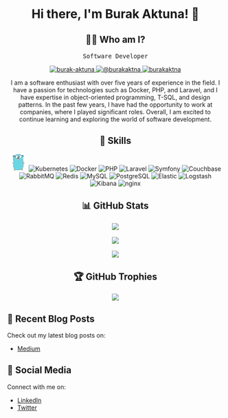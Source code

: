 <h1 align="center">Hi there, I'm Burak Aktuna! 👋</h1>

<h2 align="center">👨‍💻 Who am I?</h2>
<p align="center">
  <samp>Software Developer</samp>
</p>
<p align="center">
  <a href="https://www.linkedin.com/in/burakaktna/" target="blank">
    <img src="https://img.shields.io/badge/linkedin-%230077B5.svg?&style=for-the-badge&logo=linkedin&logoColor=white" alt="burak-aktuna" />
  </a>
  <a href="https://burakaktna.medium.com/" target="blank">
    <img src="https://img.shields.io/badge/medium-%2312100E.svg?&style=for-the-badge&logo=medium&logoColor=white" alt="@burakaktna" />
  </a>
  <a href="https://twitter.com/burakaktna" target="blank">
    <img src="https://img.shields.io/twitter/follow/burakaktna?logo=twitter&style=for-the-badge" alt="burakaktna" />
  </a>
</p>
<p align="center">
I am a software enthusiast with over five years of experience in the field. I have a passion for technologies such as Docker, PHP, and Laravel, and I have expertise in object-oriented programming, T-SQL, and design patterns. In the past few years, I have had the opportunity to work at companies, where I played significant roles. Overall, I am excited to continue learning and exploring the world of software development.
</p>
<h2 align="center">🚀 Skills</h2>
<p align="center">
  <img src="https://raw.githubusercontent.com/devicons/devicon/master/icons/go/go-original.svg" alt="Go" width="40" height="40" />
  <img src="https://www.vectorlogo.zone/logos/kubernetes/kubernetes-icon.svg" alt="Kubernetes" width="40" height="40"/>
  <img src="https://www.vectorlogo.zone/logos/docker/docker-icon.svg" alt="Docker" width="40" height="40"/>
  <img src="https://www.vectorlogo.zone/logos/php/php-icon.svg" alt="PHP" width="40" height="40"/>
  <img src="https://www.vectorlogo.zone/logos/laravel/laravel-icon.svg" alt="Laravel" width="40" height="40"/>
  <img src="https://www.vectorlogo.zone/logos/symfony/symfony-icon.svg" alt="Symfony" width="40" height="40"/>
  <img src="https://www.vectorlogo.zone/logos/couchbase/couchbase-icon.svg" alt="Couchbase" width="40" height="40"/>
  <img src="https://www.vectorlogo.zone/logos/rabbitmq/rabbitmq-icon.svg" alt="RabbitMQ" width="40" height="40"/>
  <img src="https://www.vectorlogo.zone/logos/redis/redis-icon.svg" alt="Redis" width="40" height="40" />
  <img src="https://www.vectorlogo.zone/logos/mysql/mysql-icon.svg" alt="MySQL" width="40" height="40" />
  <img src="https://www.vectorlogo.zone/logos/postgresql/postgresql-icon.svg" alt="PostgreSQL" width="40" height="40" />
  <img src="https://www.vectorlogo.zone/logos/elastic/elastic-icon.svg" alt="Elastic" width="40" height="40" />
  <img src="https://www.vectorlogo.zone/logos/elasticco_logstash/elasticco_logstash-icon.svg" alt="Logstash" width="40" height="40" />
  <img src="https://www.vectorlogo.zone/logos/elasticco_kibana/elasticco_kibana-icon.svg" alt="Kibana" width="40" height="40" />
  <img src="https://www.vectorlogo.zone/logos/nginx/nginx-icon.svg" alt="nginx" width="40" height="40" />
</p>

<h2 align="center">📊 GitHub Stats</h2>

<p align="center">
    <img align="center" src="https://github-readme-stats.vercel.app/api/top-langs/?username=burakaktna&layout=compact&langs_count=8&theme=react" />
</p>
<p align="center">
  <img align="center" src="https://github-readme-stats.vercel.app/api?username=burakaktna&show_icons=true&theme=react" />
</p>
<p align="center">
  <img align="center" src="https://github-readme-streak-stats.herokuapp.com/?user=burakaktna&theme=react" />
</p>

<h2 align="center">🏆 GitHub Trophies</h2>

<p align="center">
  <img align="center" src="https://github-profile-trophy.vercel.app/?username=burakaktna&column=6&rank=SSS,SS,S,AAA,AA,A,B,C&theme=algolia" />
</p>

<h2 align="left">📝 Recent Blog Posts</h2>
Check out my latest blog posts on:

- [Medium](https://burakaktna.medium.com/)

<h2 align="left">🤝 Social Media</h2>
Connect with me on:

- [LinkedIn](https://www.linkedin.com/in/burakaktna/)
- [Twitter](https://twitter.com/burakaktna)
